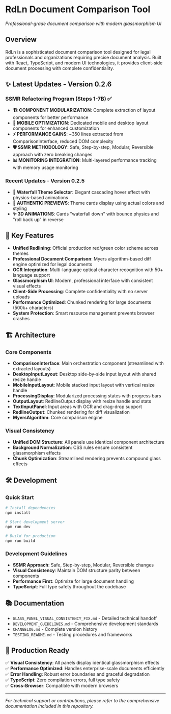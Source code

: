 # RdLn Document Comparison Tool

*Professional-grade document comparison with modern glassmorphism UI*

## Overview

RdLn is a sophisticated document comparison tool designed for legal professionals and organizations requiring precise document analysis. Built with React, TypeScript, and modern UI technologies, it provides client-side document processing with complete confidentiality.

## ✨ Latest Updates - Version 0.2.6

### SSMR Refactoring Program (Steps 1-7B) ✅
- **🏗️ COMPONENT MODULARIZATION**: Complete extraction of layout components for better performance
- **📱 MOBILE OPTIMIZATION**: Dedicated mobile and desktop layout components for enhanced customization
- **⚡ PERFORMANCE GAINS**: ~350 lines extracted from ComparisonInterface, reduced DOM complexity
- **🛡️ SSMR METHODOLOGY**: Safe, Step-by-step, Modular, Reversible approach with zero breaking changes
- **📊 MONITORING INTEGRATION**: Multi-layered performance tracking with memory usage monitoring

### Recent Updates - Version 0.2.5
- **🌊 Waterfall Theme Selector**: Elegant cascading hover effect with physics-based animations
- **🎨 AUTHENTIC PREVIEWS**: Theme cards display using actual colors and styling
- **✨ 3D ANIMATIONS**: Cards "waterfall down" with bounce physics and "roll back up" in reverse

## 🚀 Key Features

- **Unified Redlining**: Official production red/green color scheme across themes
- **Professional Document Comparison**: Myers algorithm-based diff engine optimized for legal documents
- **OCR Integration**: Multi-language optical character recognition with 50+ language support
- **Glassmorphism UI**: Modern, professional interface with consistent visual effects
- **Client-Side Processing**: Complete confidentiality with no server uploads
- **Performance Optimized**: Chunked rendering for large documents (500k+ characters)
- **System Protection**: Smart resource management prevents browser crashes

## 🏗️ Architecture

### Core Components
- **ComparisonInterface**: Main orchestration component (streamlined with extracted layouts)
- **DesktopInputLayout**: Desktop side-by-side input layout with shared resize handle
- **MobileInputLayout**: Mobile stacked input layout with vertical resize handle
- **ProcessingDisplay**: Modularized processing states with progress bars
- **OutputLayout**: RedlineOutput display with resize handle and stats
- **TextInputPanel**: Input areas with OCR and drag-drop support
- **RedlineOutput**: Chunked rendering for diff visualization
- **MyersAlgorithm**: Core comparison engine

### Visual Consistency
- **Unified DOM Structure**: All panels use identical component architecture
- **Background Normalization**: CSS rules ensure consistent glassmorphism effects
- **Chunk Optimization**: Streamlined rendering prevents compound glass effects

## 🛠️ Development

### Quick Start
```bash
# Install dependencies
npm install

# Start development server
npm run dev

# Build for production
npm run build
```

### Development Guidelines
- **SSMR Approach**: Safe, Step-by-step, Modular, Reversible changes
- **Visual Consistency**: Maintain DOM structure parity between components
- **Performance First**: Optimize for large document handling
- **TypeScript**: Full type safety throughout the codebase

## 📚 Documentation

- `GLASS_PANEL_VISUAL_CONSISTENCY_FIX.md` - Detailed technical handoff
- `DEVELOPMENT_GUIDELINES.md` - Comprehensive development standards
- `CHANGELOG.md` - Complete version history
- `TESTING_README.md` - Testing procedures and frameworks

## 🎯 Production Ready

✅ **Visual Consistency**: All panels display identical glassmorphism effects  
✅ **Performance Optimized**: Handles enterprise-scale documents efficiently  
✅ **Error Handling**: Robust error boundaries and graceful degradation  
✅ **TypeScript**: Zero compilation errors, full type safety  
✅ **Cross-Browser**: Compatible with modern browsers  

---

*For technical support or contributions, please refer to the comprehensive documentation included in this repository.*
